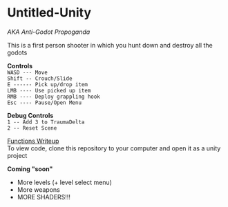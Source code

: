 # Untitled-Unity
*AKA Anti-Godot Propoganda*

This is a first person shooter in which you hunt down and destroy all the godots

**Controls**  
``WASD --- Move``  
``Shift -- Crouch/Slide``    
``E ------ Pick up/drop item``  
``LMB ---- Use picked up item``  
``RMB ---- Deploy grappling hook``  
``Esc ---- Pause/Open Menu``  
  
**Debug Controls**  
``1 -- Add 3 to TraumaDelta``  
``2 -- Reset Scene``  
  
[Functions Writeup](https://github.com/Nathan-Duong/untitled-unity/blob/master/FunctionsWriteup.md)  
To view code, clone this repository to your computer and open it as a unity project  
  
**Coming "soon"**
- More levels (+ level select menu)
- More weapons
- MORE SHADERS!!!

